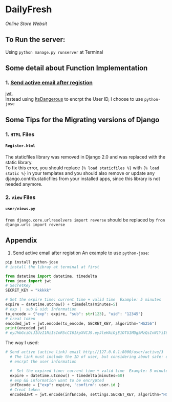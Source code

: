 # DailyFresh
*Online Store Websit*

## To Run the server:
Using `python manage.py runserver` at Terminal

## Some detail about Function Implementation
### 1. [Send active email after registion](#anchor)
[jwt](https://jwt.io/introduction).  
Instead using [ItsDangerous](https://itsdangerous.palletsprojects.com/en/2.1.x/) to encrpt the User ID, I choose to use `python-jose`



## Some Tips for the Migrating versions of Django
### 1. `HTML` Files
#### `Register.html`   
The staticfiles library was removed in Django 2.0 and was replaced with the static library.   
To fix this error, you should replace `{% load staticfiles %}` with `{% load static %}` in your templates and you should also remove or update any django.contrib.staticfiles from your installed apps, since this library is not needed anymore.


### 2. `view` Files
#### `user/views.py`
`from django.core.urlresolvers import reverse`  should be replaced by `from django.urls import reverse`

## Appendix
 <a name="anchor"></a> 
1.  Send active email after registion
An example to use `python-jose`:   

```python
pip install python-jose
# install the libray at terminal at first

from datetime import datetime, timedelta
from jose import jwt
# SecretKey
SECRET_KEY = "kkkkk"

# Set the expire time: current time + valid time  Example: 5 minutes
expire = datetime.utcnow() + timedelta(minutes=5)
# exp |  sub & uid: Information
to_encode = {"exp": expire, "sub": str(123), "uid": "12345"}
# creat token 
encoded_jwt = jwt.encode(to_encode, SECRET_KEY, algorithm="HS256")
print(encoded_jwt) 
# eyJhbGciOiJIUzI1NiIsInR5cCI6IkpXVCJ9.eyJleHAiOjE1OTU1MDg5MzQsInN1YiI6IjEyMyIsInVpZCI6IjEyMzQ1In0.lttAYe808lVQgGhL9NXei2bbC1LIGs-SS0l6qfU_QxU
```
The way I used:   
```python
# Send active (active link) email http://127.0.0.1:8000/user/active/3
  # The link must include the ID of user, but considering about safe: encryption
  # encrpt the user information

  #  Set the expired time: current time + valid time  Example: 5 minutes
  expire = datetime.utcnow() + timedelta(minutes=60)
  # exp && information want to be encrypted
  infEncode = {"exp": expire, 'confirm': user.id }
  # Creat token
  encodedJwt = jwt.encode(infEncode, settings.SECRET_KEY, algorithm="HS256")
```
